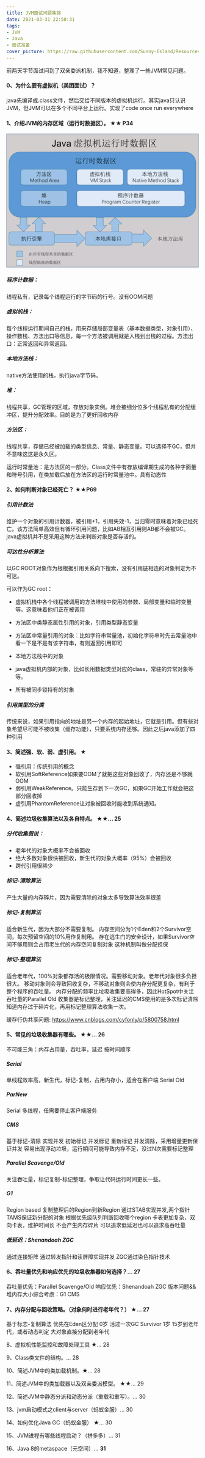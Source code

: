 ```yaml
---
title: JVM面试问题集锦
date: 2021-03-31 22:50:31
tags:
- JVM
- Java
- 面试准备
cover_picture: https://raw.githubusercontent.com/Sunny-Island/Resources/main/images/JVM-cover.jpg
---
```


前两天字节面试问到了双亲委派机制，我不知道，整理了一些JVM常见问题。

#### 0、为什么要有虚拟机（美团面试）？

java先编译成.class文件，然后交给不同版本的虚拟机运行。其实java只认识JVM，但JVM可以在多个不同平台上运行。实现了code once run everywhere

####  1、介绍JVM的内存区域（运行时数据区）。 ★★ P34

![test](/image/JVM-memory.jpg )

##### 程序计数器：

线程私有，记录每个线程运行的字节码的行号。没有OOM问题

##### 虚拟机栈：

每个线程运行期间自己的栈，用来存储局部变量表（基本数据类型，对象引用）、操作数栈、方法出口等信息，每一个方法被调用就是入栈到出栈的过程。方法出口：正常返回和异常返回。

##### 本地方法栈：

native方法使用的栈，执行java字节码。

##### 堆：

线程共享，GC管理的区域，存放对象实例。堆会被细分位多个线程私有的分配缓冲区，提升分配效率。目的是为了更好回收内存

##### 方法区：

线程共享，存储已经被加载的类型信息、常量、静态变量。可以选择不GC，但并不意味这这是永久区。

运行时常量池：是方法区的一部分。Class文件中有存放编译期生成的各种字面量和符号引用，在类加载后放在方法区的运行时常量池中。具有动态性

#### 2、如何判断对象已经死亡？ ★★P69

##### 引用计数法

维护一个对象的引用计数器，被引用+1，引用失效-1，当归零时意味着对象已经死亡。该方法简单高效但有循环引用问题，比如AB相互引用则AB都不会被GC。java虚拟机并不是采用这种方法来判断对象是否存活的。

##### 可达性分析算法

以GC ROOT对象作为根根据引用关系向下搜索，没有引用链相连的对象判定为不可达。

可以作为GC root：

* 虚拟机栈中各个线程被调用的方法堆栈中使用的参数、局部变量和临时变量等。这意味着他们正在被调用

* 方法区中类静态属性引用的对象，引用类型静态变量

* 方法区中常量引用的对象：比如字符串常量池，初始化字符串时先去常量池中看一下是不是有该字符串，有则返回引用即可

* 本地方法栈中的对象

* java虚拟机内部的对象，比如长用数据类型对应的class，常驻的异常对象等等。

* 所有被同步锁持有的对象

##### 引用类型的分类

传统来说，如果引用指向的地址是另一个内存的起始地址，它就是引用。但有些对象希望尽可能不被收集（缓存功能），只要系统内存还够。因此之后java添加了四种引用

#### 3、简述强、软、弱、虚引用。 ★

* 强引用：传统引用的概念
* 软引用SoftReference如果要OOM了就把这些对象回收了，内存还是不够就OOM
* 弱引用WeakReference。只能生存到下一次GC，如果GC开始工作就会把这部分回收掉
* 虚引用PhantomReference让对象被回收时能收到系统通知。

#### 4、简述垃圾收集算法以及各自特点。 ★★... 25

##### 分代收集假说：

* 老年代的对象大概率不会被回收
* 绝大多数对象很快被回收，新生代的对象大概率（95%）会被回收
* 跨代引用很稀少
##### 标记-清除算法
产生大量的内存碎片，因为需要清除的对象太多导致算法效率很差
##### 标记-复制算法
适合新生代，因为大部分不需要复制。
内存空间分为1个Eden和2个Survivor空间，每次预留空间的10%用作复制用。
存在逃生门的安全设计，如果Survivor空间不够用则会占用老生代的内存空间复制对象
这种机制叫做分配担保
##### 标记-整理算法
适合老年代，100%对象都存活的极限情况。需要移动对象。老年代对象很多负担很大。
移动对象则会导致回收复杂，不移动对象则会使内存分配更复杂，有利于整个程序的吞吐量。 
内存分配的频率比垃圾收集要高得多，因此HotSpot中关注吞吐量的Parallel Old 收集器是标记整理，关注延迟的CMS使用的是多次标记清除知道内存过于碎片化，再用标记整理算法收集一次。


缓存行伪共享问题: https://www.cnblogs.com/cyfonly/p/5800758.html

#### 5、常见的垃圾收集器有哪些。 ★★... 26

不可能三角：内存占用量，吞吐率，延迟
按时间顺序
##### Serial
单线程效率高，新生代，标记-复制，占用内存小，适合在客户端
Serial Old
##### ParNew
Serial 多线程，任需要停止客户端服务
##### CMS
基于标记-清除
实现并发
初始标记 并发标记 重新标记 并发清除，采用增量更新保证并发
容易出现浮动垃圾，运行期间可能导致内存不足，没过N次需要标记整理
##### Parallel Scavenge/Old
关注吞吐量，标记复制-标记整理，争取让代码运行时间更长一些。
##### G1
Region based
复制整理后的Region到新Region
通过STAB实现并发,两个指针TAMS保证新分配的对象
根据优先级队列判断回收哪个region
卡表更加复杂，双向卡表，维护时间长
不会产生内存碎片
可以追求低延迟也可以追求高吞吐量
##### 低延迟：Shenandoah ZGC
通过连接矩阵
通过转发指针和读屏障实现并发
ZGC通过染色指针技术
#### 6、吞吐量优先和响应优先的垃圾收集器如何选择？... 27
吞吐量优先：Parallel Scavenge/Old
响应优先：Shenandoah ZGC
版本问题&&堆内存大小综合考虑：G1 CMS

#### 7、内存分配与回收策略。（对象何时进行老年代？） ★... 27
基于标志-复制算法
优先在Eden区分配 0岁
活过一次GC Survivor 1岁
15岁到老年代，或者动态判定
大对象直接分配到老年代

8、虚拟机性能监控和故障处理工具 ★... 28

9、Class类文件的结构。... 28

10、简述JVM中的类加载机制。★... 28

11、简述JVM中的类加载器以及双亲委派模型。 ★★... 29

12、简述JVM中静态分派和动态分派（重载和重写）。... 30

13、jvm启动模式之client与server（蚂蚁金服）... 30

14、如何优化Java GC（蚂蚁金服） ★... 30

15、JVM进程有哪些线程启动？（拼多多）... 31

16、Java 8的metaspace（元空间）... **31**
